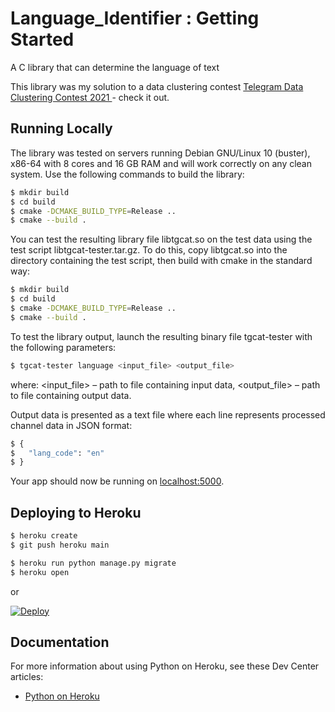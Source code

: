 # Language_Identifier : Getting Started

A C library that can determine the language of text

This library was my solution to a data clustering contest [Telegram Data Clustering Contest 2021 ](https://contest.com/docs/dc2021-r1) - check it out.

## Running Locally

The library was tested on servers running Debian GNU/Linux 10 (buster), x86-64 with 8 cores and 16 GB RAM and will work correctly on any clean system.
Use the following commands to build the library:

```sh
$ mkdir build
$ cd build
$ cmake -DCMAKE_BUILD_TYPE=Release ..
$ cmake --build .
```

You can test the resulting library file libtgcat.so on the test data using the test script libtgcat-tester.tar.gz. To do this, copy libtgcat.so into the directory containing the test script, then build with cmake in the standard way:

```sh
$ mkdir build
$ cd build
$ cmake -DCMAKE_BUILD_TYPE=Release ..
$ cmake --build .
```

To test the library output, launch the resulting binary file tgcat-tester with the following parameters:

```sh
$ tgcat-tester language <input_file> <output_file>
```
where: 
<input_file> – path to file containing input data,
<output_file> – path to file containing output data.

Output data is presented as a text file where each line represents processed channel data in JSON format:
```sh
$ {
$   "lang_code": "en"
$ }
```

Your app should now be running on [localhost:5000](http://localhost:5000/).

## Deploying to Heroku

```sh
$ heroku create
$ git push heroku main

$ heroku run python manage.py migrate
$ heroku open
```
or

[![Deploy](https://www.herokucdn.com/deploy/button.svg)](https://heroku.com/deploy)

## Documentation

For more information about using Python on Heroku, see these Dev Center articles:

- [Python on Heroku](https://devcenter.heroku.com/categories/python)
